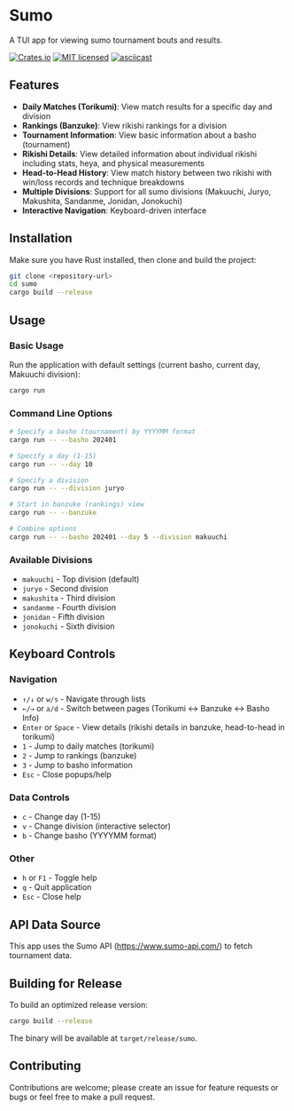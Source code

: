 # Sumo

A TUI app for viewing sumo tournament bouts and results.

[![Crates.io][crates-badge]][crates-url]
[![MIT licensed][mit-badge]][mit-url]
[![asciicast](https://asciinema.org/a/YBqAbvhEPYw7PyYQhUIYczN1M.png)](https://asciinema.org/a/YBqAbvhEPYw7PyYQhUIYczN1M)


[crates-badge]:https://img.shields.io/crates/v/sumo.svg 
[crates-url]: https://crates.io/crates/sumo
[mit-badge]: https://img.shields.io/badge/license-MIT-blue.svg
[mit-url]: https://github.com/yu-eric/sumo/blob/main/LICENSE

## Features

- **Daily Matches (Torikumi)**: View match results for a specific day and division
- **Rankings (Banzuke)**: View rikishi rankings for a division
- **Tournament Information**: View basic information about a basho (tournament)
- **Rikishi Details**: View detailed information about individual rikishi including stats, heya, and physical measurements
- **Head-to-Head History**: View match history between two rikishi with win/loss records and technique breakdowns
- **Multiple Divisions**: Support for all sumo divisions (Makuuchi, Juryo, Makushita, Sandanme, Jonidan, Jonokuchi)
- **Interactive Navigation**: Keyboard-driven interface

## Installation

Make sure you have Rust installed, then clone and build the project:

```bash
git clone <repository-url>
cd sumo
cargo build --release
```

## Usage

### Basic Usage

Run the application with default settings (current basho, current day, Makuuchi division):

```bash
cargo run
```

### Command Line Options

```bash
# Specify a basho (tournament) by YYYYMM format
cargo run -- --basho 202401

# Specify a day (1-15)
cargo run -- --day 10

# Specify a division
cargo run -- --division juryo

# Start in banzuke (rankings) view
cargo run -- --banzuke

# Combine options
cargo run -- --basho 202401 --day 5 --division makuuchi
```

### Available Divisions

- `makuuchi` - Top division (default)
- `juryo` - Second division
- `makushita` - Third division
- `sandanme` - Fourth division
- `jonidan` - Fifth division
- `jonokuchi` - Sixth division

## Keyboard Controls

### Navigation
- `↑/↓` or `w/s` - Navigate through lists
- `←/→` or `a/d` - Switch between pages (Torikumi ↔ Banzuke ↔ Basho Info)
- `Enter` or `Space` - View details (rikishi details in banzuke, head-to-head in torikumi)
- `1` - Jump to daily matches (torikumi)
- `2` - Jump to rankings (banzuke)
- `3` - Jump to basho information
- `Esc` - Close popups/help

### Data Controls
- `c` - Change day (1-15)
- `v` - Change division (interactive selector)
- `b` - Change basho (YYYYMM format)

### Other
- `h` or `F1` - Toggle help
- `q` - Quit application
- `Esc` - Close help

## API Data Source

This app uses the Sumo API (https://www.sumo-api.com/) to fetch tournament data.

## Building for Release

To build an optimized release version:

```bash
cargo build --release
```

The binary will be available at `target/release/sumo`.

## Contributing
Contributions are welcome; please create an issue for feature requests or bugs or feel free to make a pull request.
